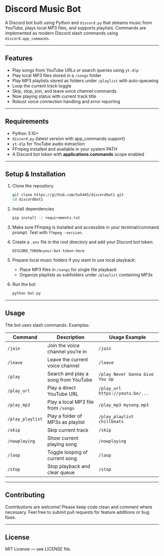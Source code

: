 # Discord Music Bot

A Discord bot built using Python and `discord.py` that streams music from YouTube, plays local MP3 files, and supports playlists. Commands are implemented as modern Discord slash commands using `discord.app_commands`.

---

## Features

- Play songs from YouTube URLs or search queries using `yt-dlp`  
- Play local MP3 files stored in a `/songs` folder  
- Play MP3 playlists stored as folders under `/playlist` with auto-queueing  
- Loop the current track toggle  
- Skip, stop, join, and leave voice channel commands  
- Now playing status with current track title  
- Robust voice connection handling and error reporting  

---

## Requirements

- Python 3.10+  
- `discord.py` (latest version with app_commands support)  
- `yt-dlp` for YouTube audio extraction  
- FFmpeg installed and available in your system PATH  
- A Discord bot token with **applications.commands** scope enabled  

---

## Setup & Installation

1. Clone the repository  
   ```bash
   git clone https://github.com/huh445/discordbot1.git
   cd discordbot1
   ```

2. Install dependencies  
   ```bash
   pip install -r requirements.txt
   ```

3. Make sure FFmpeg is installed and accessible in your terminal/command prompt. Test with `ffmpeg -version`.

4. Create a `.env` file in the root directory and add your Discord bot token:  
   ```env
   DISCORD_TOKEN=your-bot-token-here
   ```

5. Prepare local music folders if you want to use local playback:  
   - Place MP3 files in `/songs` for single file playback  
   - Organize playlists as subfolders under `/playlist` containing MP3s  

6. Run the bot  
   ```bash
   python bot.py
   ```

---

## Usage

The bot uses slash commands. Examples:

| Command         | Description                          | Usage Example                      |
|-----------------|------------------------------------|----------------------------------|
| `/join`         | Join the voice channel you’re in   | `/join`                          |
| `/leave`        | Leave the current voice channel     | `/leave`                         |
| `/play`         | Search and play a song from YouTube| `/play Never Gonna Give You Up`  |
| `/play_url`     | Play a direct YouTube URL           | `/play_url https://youtu.be/...` |
| `/play_mp3`     | Play a local MP3 file from `/songs`| `/play_mp3 mysong.mp3`            |
| `/play_playlist`| Play a folder of MP3s as playlist   | `/play_playlist chillbeats`      |
| `/skip`         | Skip current track                  | `/skip`                         |
| `/nowplaying`   | Show current playing song          | `/nowplaying`                   |
| `/loop`         | Toggle looping of current song     | `/loop`                         |
| `/stop`         | Stop playback and clear queue      | `/stop`                         |

---

## Contributing

Contributions are welcome! Please keep code clean and comment where necessary. Feel free to submit pull requests for feature additions or bug fixes.

---

## License

MIT License — see LICENSE file.
